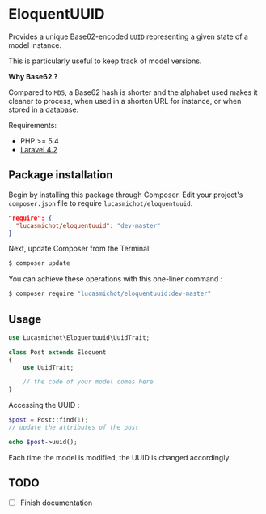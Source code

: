 EloquentUUID
===========

Provides a unique Base62-encoded `UUID` representing a given state of a model instance.

This is particularly useful to keep track of model versions.

**Why Base62 ?**

Compared to `MD5`, a Base62 hash is shorter and the alphabet used makes it cleaner to process, when used in a shorten URL for instance, or when stored in a database.

Requirements:
* PHP >= 5.4
* [Laravel 4.2](http://laravel.com/)

## Package installation

Begin by installing this package through Composer. Edit your project's `composer.json` file to require `lucasmichot/eloquentuuid`.

```json
"require": {
  "lucasmichot/eloquentuuid": "dev-master"
}
```

Next, update Composer from the Terminal:

```sh
$ composer update
```

You can achieve these operations with this one-liner command :

```sh
$ composer require "lucasmichot/eloquentuuid:dev-master"
```

## Usage

```php
use Lucasmichot\Eloquentuuid\UuidTrait;

class Post extends Eloquent
{
    use UuidTrait;

    // the code of your model comes here
}
```

Accessing the UUID :

```php
$post = Post::find(1);
// update the attributes of the post

echo $post->uuid();
```

Each time the model is modified, the UUID is changed accordingly.


## TODO
* [ ] Finish documentation
